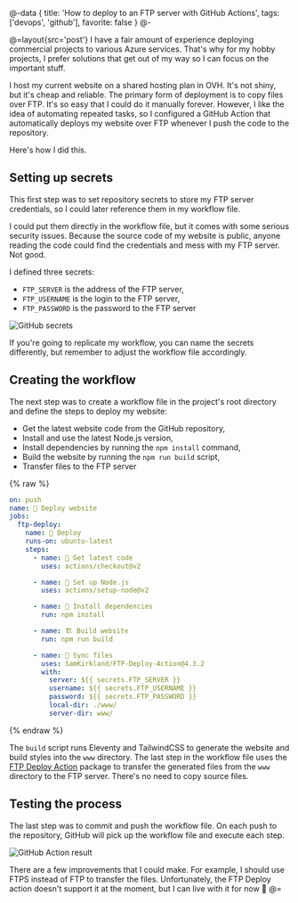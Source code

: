 @-data
{
  title: 'How to deploy to an FTP server with GitHub Actions',
  tags: ['devops', 'github'],
  favorite: false
}
@-

@=layout{src='post'}
I have a fair amount of experience deploying commercial projects to various Azure services. That's why for my hobby projects, I prefer solutions that get out of my way so I can focus on the important stuff.

I host my current website on a shared hosting plan in OVH. It's not shiny, but it's cheap and reliable. The primary form of deployment is to copy files over FTP. It's so easy that I could do it manually forever. However, I like the idea of automating repeated tasks, so I configured a GitHub Action that automatically deploys my website over FTP whenever I push the code to the repository.

Here's how I did this.

## Setting up secrets

This first step was to set repository secrets to store my FTP server credentials, so I could later reference them in my workflow file.

I could put them directly in the workflow file, but it comes with some serious security issues. Because the source code of my website is public, anyone reading the code could find the credentials and mess with my FTP server. Not good.

I defined three secrets:
* `FTP_SERVER` is the address of the FTP server,
* `FTP_USERNAME` is the login to the FTP server,
* `FTP_PASSWORD` is the password to the FTP server

![GitHub secrets](/images/2022/11/github-secrets.png)

If you're going to replicate my workflow, you can name the secrets differently, but remember to adjust the workflow file accordingly.

## Creating the workflow

The next step was to create a workflow file in the project's root directory and define the steps to deploy my website:

* Get the latest website code from the GitHub repository,
* Install and use the latest Node.js version,
* Install dependencies by running the `npm install` command,
* Build the website by running the `npm run build` script,
* Transfer files to the FTP server

{% raw %}
```yaml
on: push
name: 🚀 Deploy website
jobs:
  ftp-deploy:
    name: 🎉 Deploy
    runs-on: ubuntu-latest
    steps:
      - name: 🚚 Get latest code
        uses: actions/checkout@v2

      - name: 🚚 Set up Node.js
        uses: actions/setup-node@v2

      - name: 🚚 Install dependencies
        run: npm install

      - name: 🏗 Build website
        run: npm run build

      - name: 📂 Sync files
        uses: SamKirkland/FTP-Deploy-Action@4.3.2
        with:
          server: ${{ secrets.FTP_SERVER }}
          username: ${{ secrets.FTP_USERNAME }}
          password: ${{ secrets.FTP_PASSWORD }}
          local-dir: ./www/
          server-dir: www/
```
{% endraw %}

The `build` script runs Eleventy and TailwindCSS to generate the website and build styles into the `www` directory. The last step in the workflow file uses the [FTP Deploy Action](https://github.com/marketplace/actions/ftp-deploy) package to transfer the generated files from the `www` directory to the FTP server. There's no need to copy source files.

## Testing the process

The last step was to commit and push the workflow file. On each push to the repository, GitHub will pick up the workflow file and execute each step.

![GitHub Action result](/images/2022/11/github-action-result.png)

There are a few improvements that I could make. For example, I should use FTPS instead of FTP to transfer the files. Unfortunately, the FTP Deploy action doesn't support it at the moment, but I can live with it for now 🙂
@=
